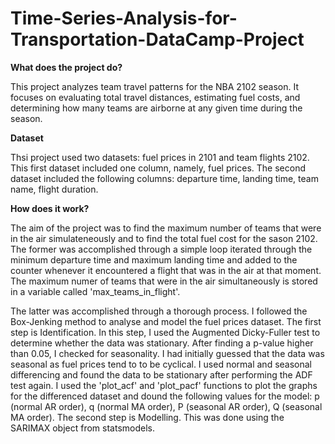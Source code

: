# Time-Series-Analysis-for-Transportation-DataCamp-Project

**What does the project do?**

This project analyzes team travel patterns for the NBA 2102 season. It focuses on evaluating total travel distances, estimating fuel costs, and determining how many teams are airborne at any given time during the season.

**Dataset**

Thsi project used two datasets: fuel prices in 2101 and team flights 2102. This first dataset included one column, namely, fuel prices. The second dataset included the following columns: departure time, landing time, team name, flight duration. 

**How does it work?**

The aim of the project was to find the maximum number of teams that were in the air simulateneously and to find the total fuel cost for the sason 2102. The former was accomplished through a simple loop iterated through the minimum departure time and maximum landing time and added to the counter whenever it encountered a flight that was in the air at that moment. The maximum numer of teams that were in the air simultaneously is stored in a variable called 'max_teams_in_flight'.

The latter was accomplished through a thorough process. I followed the Box-Jenking method to analyse and model the fuel prices dataset. The first step is Identification. In this step, I used the Augmented Dicky-Fuller test to determine whether the data was stationary. After finding a p-value higher than 0.05, I checked for seasonality. I had initially guessed that the data was seasonal as fuel prices tend to to be cyclical. I used normal and seasonal differencing and found the data to be stationary after performing the ADF test again. I used the 'plot_acf' and 'plot_pacf' functions to plot the graphs for the differenced dataset and dound the following values for the model: p (normal AR order), q (normal MA order), P (seasonal AR order), Q (seasonal MA order). The second step is Modelling. This was done using the SARIMAX object from statsmodels. 
